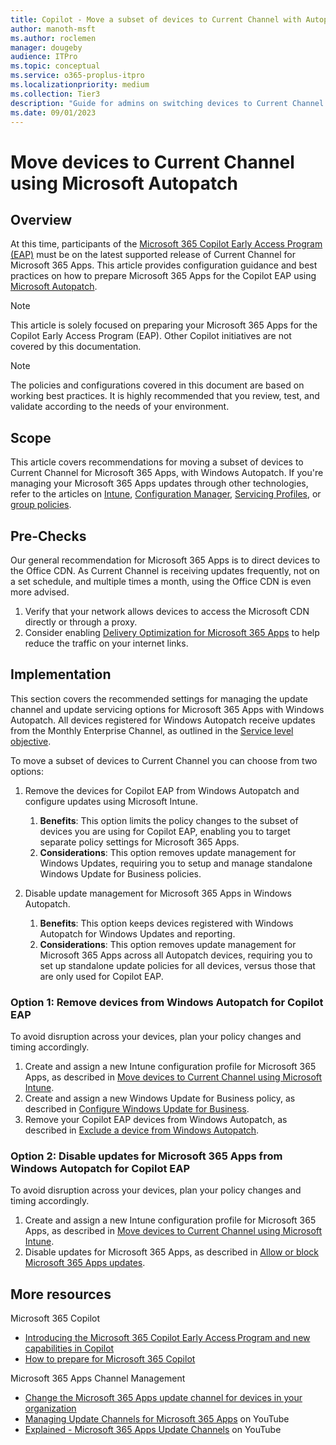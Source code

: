 ```yaml
---
title: Copilot - Move a subset of devices to Current Channel with Autopatch
author: manoth-msft
ms.author: roclemen
manager: dougeby
audience: ITPro 
ms.topic: conceptual 
ms.service: o365-proplus-itpro
ms.localizationpriority: medium
ms.collection: Tier3
description: "Guide for admins on switching devices to Current Channel for Microsoft 365 Apps using Microsoft Autopatch"
ms.date: 09/01/2023
---
```


# Move devices to Current Channel using Microsoft Autopatch

## Overview
At this time, participants of the [Microsoft 365 Copilot Early Access Program (EAP)](https://www.microsoft.com/en-us/microsoft-365/blog/2023/05/09/introducing-the-microsoft-365-copilot-early-access-program-and-new-capabilities-in-copilot/) must be on the latest supported release of Current Channel for Microsoft 365 Apps. This article provides configuration guidance and best practices on how to prepare Microsoft 365 Apps for the Copilot EAP using [Microsoft Autopatch](/windows/deployment/windows-autopatch/overview/windows-autopatch-overview).

> [!NOTE]
> This article is solely focused on preparing your Microsoft 365 Apps for the Copilot Early Access Program (EAP). Other Copilot initiatives are not covered by this documentation.

> [!NOTE]
> The policies and configurations covered in this document are based on working best practices. It is highly recommended that you review, test, and validate according to the needs of your environment.
 
## Scope
This article covers recommendations for moving a subset of devices to Current Channel for Microsoft 365 Apps, with Windows Autopatch. If you're managing your Microsoft 365 Apps updates through other technologies, refer to the articles on [Intune](move-devices-channel-intune.md), [Configuration Manager](move-devices-channel-ConfigMgr.md), [Servicing Profiles](move-devices-channel-servicingprofiles.md), or [group policies](move-devices-channel-group-policy.md).

## Pre-Checks
Our general recommendation for Microsoft 365 Apps is to direct devices to the Office CDN. As Current Channel is receiving updates frequently, not on a set schedule, and multiple times a month, using the Office CDN is even more advised.
1.	Verify that your network allows devices to access the Microsoft CDN directly or through a proxy.
2.	Consider enabling [Delivery Optimization for Microsoft 365 Apps](../delivery-optimization.md) to help reduce the traffic on your internet links.

## Implementation
This section covers the recommended settings for managing the update channel and update servicing options for Microsoft 365 Apps with Windows Autopatch. All devices registered for Windows Autopatch receive updates from the Monthly Enterprise Channel, as outlined in the [Service level objective](/windows/deployment/windows-autopatch/operate/windows-autopatch-microsoft-365-apps-enterprise#update-release-schedule).

To move a subset of devices to Current Channel you can choose from two options:
1. Remove the devices for Copilot EAP from Windows Autopatch and configure updates using Microsoft Intune.  
   1. **Benefits**: This option limits the policy changes to the subset of devices you are using for Copilot EAP, enabling you to target separate policy settings for Microsoft 365 Apps. 
   2. **Considerations**: This option removes update management for Windows Updates, requiring you to setup and manage standalone Windows Update for Business policies. 

2. Disable update management for Microsoft 365 Apps in Windows Autopatch. 
    1. **Benefits**: This option keeps devices registered with Windows Autopatch for Windows Updates and reporting.
    2. **Considerations**: This option removes update management for Microsoft 365 Apps across all Autopatch devices, requiring you to set up standalone update policies for all devices, versus those that are only used for Copilot EAP. 

### Option 1: Remove devices from Windows Autopatch for Copilot EAP 
To avoid disruption across your devices, plan your policy changes and timing accordingly.
1. Create and assign a new Intune configuration profile for Microsoft 365 Apps, as described in [Move devices to Current Channel using Microsoft Intune](move-devices-channel-intune.md).
2. Create and assign a new Windows Update for Business policy, as described in [Configure Windows Update for Business](/windows/deployment/update/waas-configure-wufb).
3. Remove your Copilot EAP devices from Windows Autopatch, as described in [Exclude a device from Windows Autopatch](/windows/deployment/windows-autopatch/operate/windows-autopatch-exclude-device). 

### Option 2: Disable updates for Microsoft 365 Apps from Windows Autopatch for Copilot EAP 
To avoid disruption across your devices, plan your policy changes and timing accordingly.
1. Create and assign a new Intune configuration profile for Microsoft 365 Apps, as described in [Move devices to Current Channel using Microsoft Intune](move-devices-channel-intune.md).
2. Disable updates for Microsoft 365 Apps, as described in [Allow or block Microsoft 365 Apps updates](/windows/deployment/windows-autopatch/operate/windows-autopatch-microsoft-365-apps-enterprise#allow-or-block-microsoft-365-app-updates). 

## More resources
Microsoft 365 Copilot
- [Introducing the Microsoft 365 Copilot Early Access Program and new capabilities in Copilot](https://www.microsoft.com/en-us/microsoft-365/blog/2023/05/09/introducing-the-microsoft-365-copilot-early-access-program-and-new-capabilities-in-copilot/)
- [How to prepare for Microsoft 365 Copilot](https://techcommunity.microsoft.com/t5/microsoft-365-copilot/how-to-prepare-for-microsoft-365-copilot/ba-p/3851566)

Microsoft 365 Apps Channel Management
- [Change the Microsoft 365 Apps update channel for devices in your organization](./change-update-channels.md)
-	[Managing Update Channels for Microsoft 365 Apps](https://www.youtube.com/watch?v=rIpoloAZnSg) on YouTube
-	[Explained - Microsoft 365 Apps Update Channels](https://www.youtube.com/watch?v=eNn4PDkmo7s) on YouTube
